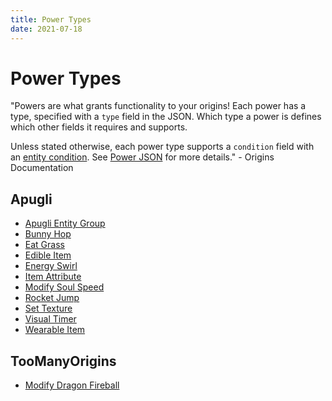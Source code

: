 ```yaml
---
title: Power Types
date: 2021-07-18
---
```


# Power Types

"Powers are what grants functionality to your origins! Each power has a type, specified with
a `type` field in the JSON. Which type a power is defines which other fields it requires and supports.

Unless stated otherwise, each power type supports a `condition` field with an [entity condition](https://origins.readthedocs.io/en/latest/entity_conditions/). See [Power JSON](https://origins.readthedocs.io/en/latest/power_json/) for more details." - Origins Documentation

## Apugli
* [Apugli Entity Group](entity_group)
* [Bunny Hop](bunny_hop)
* [Eat Grass](eat_grass)
* [Edible Item](edible_item)
* [Energy Swirl](energy_swirl)
* [Item Attribute](item_attribute)
* [Modify Soul Speed](modify_soul_speed)
* [Rocket Jump](rocket_jump)
* [Set Texture](set_texture)
* [Visual Timer](visual_timer)
* [Wearable Item](wearable_item)

## TooManyOrigins
* [Modify Dragon Fireball](modify_dragon_fireball)
